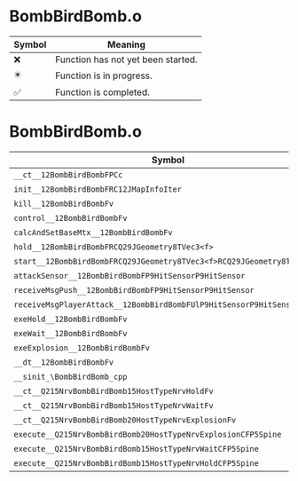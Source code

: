 # BombBirdBomb.o
| Symbol | Meaning 
| ------------- | ------------- 
| :x: | Function has not yet been started. 
| :eight_pointed_black_star: | Function is in progress. 
| :white_check_mark: | Function is completed. 


# BombBirdBomb.o
| Symbol | Decompiled? |
| ------------- | ------------- |
| `__ct__12BombBirdBombFPCc` | :x: |
| `init__12BombBirdBombFRC12JMapInfoIter` | :x: |
| `kill__12BombBirdBombFv` | :x: |
| `control__12BombBirdBombFv` | :x: |
| `calcAndSetBaseMtx__12BombBirdBombFv` | :x: |
| `hold__12BombBirdBombFRCQ29JGeometry8TVec3<f>` | :x: |
| `start__12BombBirdBombFRCQ29JGeometry8TVec3<f>RCQ29JGeometry8TVec3<f>` | :x: |
| `attackSensor__12BombBirdBombFP9HitSensorP9HitSensor` | :x: |
| `receiveMsgPush__12BombBirdBombFP9HitSensorP9HitSensor` | :x: |
| `receiveMsgPlayerAttack__12BombBirdBombFUlP9HitSensorP9HitSensor` | :x: |
| `exeHold__12BombBirdBombFv` | :x: |
| `exeWait__12BombBirdBombFv` | :x: |
| `exeExplosion__12BombBirdBombFv` | :x: |
| `__dt__12BombBirdBombFv` | :x: |
| `__sinit_\BombBirdBomb_cpp` | :x: |
| `__ct__Q215NrvBombBirdBomb15HostTypeNrvHoldFv` | :x: |
| `__ct__Q215NrvBombBirdBomb15HostTypeNrvWaitFv` | :x: |
| `__ct__Q215NrvBombBirdBomb20HostTypeNrvExplosionFv` | :x: |
| `execute__Q215NrvBombBirdBomb20HostTypeNrvExplosionCFP5Spine` | :x: |
| `execute__Q215NrvBombBirdBomb15HostTypeNrvWaitCFP5Spine` | :x: |
| `execute__Q215NrvBombBirdBomb15HostTypeNrvHoldCFP5Spine` | :x: |
